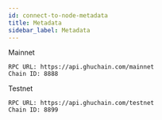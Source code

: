 ```yaml
---
id: connect-to-node-metadata
title: Metadata
sidebar_label: Metadata
---
```


Mainnet
```
RPC URL: https://api.ghuchain.com/mainnet
Chain ID: 8888
```

Testnet
```
RPC URL: https://api.ghuchain.com/testnet
Chain ID: 8899
```
